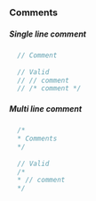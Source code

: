 ### Comments

##### Single line comment
```java
  // Comment
  
  // Valid
  // // comment
  // /* comment */
```

##### Multi line comment
```java
  /*
  * Comments
  */
  
  // Valid
  /*
  * // comment
  */
```

